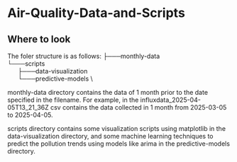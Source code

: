 # Air-Quality-Data-and-Scripts

## Where to look

The foler structure is as follows:
├───monthly-data  \
└───scripts  \
&nbsp;&nbsp;&nbsp;&nbsp;&nbsp;&nbsp;├───data-visualization  \
&nbsp;&nbsp;&nbsp;&nbsp;&nbsp;&nbsp;└───predictive-models  \

monthly-data directory contains the data of 1 month prior to the date specified in the filename. For example, in the influxdata_2025-04-05T13_21_36Z csv contains the data collected in 1 month from 2025-03-05 to 2025-04-05.

scripts directory contains some visualization scripts using matplotlib in the data-visualization directory, and some machine learning techniques to predict the pollution trends using models like arima in the predictive-models directory.
